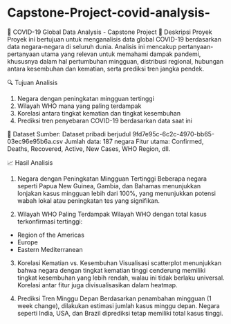 # Capstone-Project-covid-analysis-

🦠 COVID-19 Global Data Analysis - Capstone Project
📌 Deskripsi Proyek
Proyek ini bertujuan untuk menganalisis data global COVID-19 berdasarkan data negara-negara di seluruh dunia. 
Analisis ini mencakup pertanyaan-pertanyaan utama yang relevan untuk memahami dampak pandemi, khususnya dalam hal pertumbuhan mingguan, 
distribusi regional, hubungan antara kesembuhan dan kematian, serta prediksi tren jangka pendek.

🔍 Tujuan Analisis
1. Negara dengan peningkatan mingguan tertinggi
2. Wilayah WHO mana yang paling terdampak
3. Korelasi antara tingkat kematian dan tingkat kesembuhan
4. Prediksi tren penyebaran COVID-19 berdasarkan data saat ini

📁 Dataset
Sumber: Dataset pribadi berjudul 9fd7e95c-6c2c-4970-bb65-03ec96e95b6a.csv
Jumlah data: 187 negara
Fitur utama: Confirmed, Deaths, Recovered, Active, New Cases, WHO Region, dll.

📈 Hasil Analisis
1. Negara dengan Peningkatan Mingguan Tertinggi
Beberapa negara seperti Papua New Guinea, Gambia, dan Bahamas menunjukkan lonjakan kasus mingguan lebih dari 100%,
yang menunjukkan potensi wabah lokal atau peningkatan tes yang signifikan.

3. Wilayah WHO Paling Terdampak
Wilayah WHO dengan total kasus terkonfirmasi tertinggi:
  - Region of the Americas
  - Europe
  - Eastern Mediterranean

3. Korelasi Kematian vs. Kesembuhan
Visualisasi scatterplot menunjukkan bahwa negara dengan tingkat kematian tinggi cenderung memiliki tingkat kesembuhan yang lebih rendah,
walau ini tidak berlaku universal. Korelasi antar fitur juga divisualisasikan dalam heatmap.

5. Prediksi Tren Minggu Depan
Berdasarkan penambahan mingguan (1 week change), dilakukan estimasi jumlah kasus minggu depan. Negara seperti India, USA,
dan Brazil diprediksi tetap memiliki total kasus tinggi.
